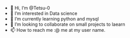 - 👋 Hi, I’m @Tetsu-0
- 👀 I’m interested in Data science
- 🌱 I’m currently learning python and mysql
- 💞️ I’m looking to collaborate on small projects to laearn
- 📫 How to reach me :@ me at my user name.

<!---
Tetsu-0/Tetsu-0 is a ✨ special ✨ repository because its `README.md` (this file) appears on your GitHub profile.
You can click the Preview link to take a look at your changes.
--->
